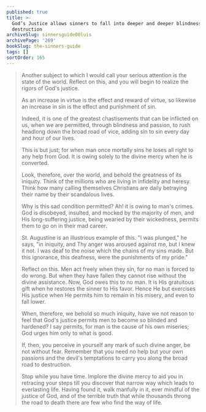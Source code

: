 ```yaml
---
published: true
title: >-
  God’s Justice allows sinners to fall into deeper and deeper blindness and
  destruction
archiveSlug: sinnersguide00luis
archivePage: '269'
bookSlug: the-sinners-guide
tags: []
sortOrder: 165
---
```


> Another subject to which I would call your serious attention is the state of the world. Reflect on this, and you will begin to realize the rigors of God's justice.
>
> As an increase in virtue is the effect and reward of virtue, so likewise an increase in sin is the effect and punishment of sin.
>
> Indeed, it is one of the greatest chastisements that can be inflicted on us, when we are permitted, through blindness and passion, to rush headlong down the broad road of vice, adding sin to sin every day and hour of our lives.
>
> This is but just; for when man once mortally sins he loses all right to any help from God. It is owing solely to the divine mercy when he is converted.
>
> Look, therefore, over the world, and behold the greatness of its iniquity. Think of the millions who are living in infidelity and heresy. Think how many calling themselves Christians are daily betraying their name by their scandalous lives.
>
> Why is this sad condition permitted? Ah! it is owing to man's crimes. God is disobeyed, insulted, and mocked by the majority of men, and His long-suffering justice, being wearied by their wickedness, permits them to go on in their mad career.
>
> St. Augustine is an illustrious example of this. "I was plunged," he says, "in iniquity, and Thy anger was aroused against me, but I knew it not. I was deaf to the noise which the chains of my sins made. But this ignorance, this deafness, were the punishments of my pride."
>
> Reflect on this. Men act freely when they sin, for no man is forced to do wrong. But when they have fallen they cannot rise without the divine assistance. Now, God owes this to no man. It is His gratuitous gift when he restores the sinner to His favor. Hence He but exercises His justice when He permits him to remain in his misery, and even to fall lower.
>
> When, therefore, we behold so much iniquity, have we not reason to feel that God's justice permits men to become so blinded and hardened? I say permits, for man is the cause of his own miseries; God urges him only to what is good.
>
> If, then, you perceive in yourself any mark of such divine anger, be not without fear. Remember that you need no help but your own passions and the devil's temptations to carry you along the broad road to destruction.
>
> Stop while you have time. Implore the divine mercy to aid you in retracing your steps till you discover that narrow way which leads to everlasting life. Having found it, walk manfully in it, ever mindful of the justice of God, and of the terrible truth that while thousands throng the road to death there are few who find the way of life.
